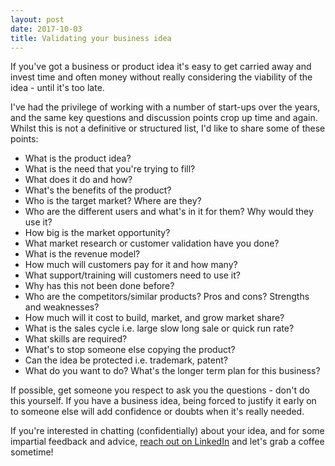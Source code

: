 ```yaml
---
layout: post
date: 2017-10-03
title: Validating your business idea
---
```

If you've got a business or product idea it's easy to get carried away and invest time and often money without really considering the viability of the idea - until it's too late.

I've had the privilege of working with a number of start-ups over the years, and the same key questions and discussion points crop up time and again. Whilst this is not a definitive or structured list, I'd like to share some of these points:

* What is the product idea?
* What is the need that you're trying to fill?
* What does it do and how?
* What's the benefits of the product?
* Who is the target market? Where are they?
* Who are the different users and what's in it for them? Why would they use it?
* How big is the market opportunity?
* What market research or customer validation have you done?
* What is the revenue model?
* How much will customers pay for it and how many?
* What support/training will customers need to use it?
* Why has this not been done before?
* Who are the competitors/similar products? Pros and cons? Strengths and weaknesses?
* How much will it cost to build, market, and grow market share?
* What is the sales cycle i.e. large slow long sale or quick run rate?
* What skills are required?
* What's to stop someone else copying the product?
* Can the idea be protected i.e. trademark, patent?
* What do you want to do? What's the longer term plan for this business?

If possible, get someone you respect to ask you the questions - don't do this yourself. If you have a business idea, being forced to justify it early on to someone else will add confidence or doubts when it's really needed.

If you're interested in chatting (confidentially) about your idea, and for some impartial feedback and advice, [reach out on LinkedIn](https://www.linkedin.com/in/phil-stephens/) and let's grab a coffee sometime!
